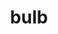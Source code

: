 ---
category: 4-letters
denotation: null
name: bulb
reference_link: https://www.etymonline.com/word/bulb
root_language: null
root_name: null
title: bulb
type: free
word_sums:
- respelling: bulb
  sum: 'Bulb + '
---
